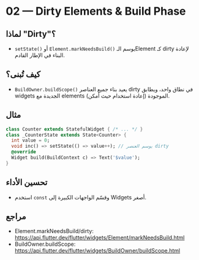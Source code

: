 # 02 — Dirty Elements & Build Phase

## لماذا "Dirty"؟
- `setState()` أو `Element.markNeedsBuild()` يوسم الـElement كـ dirty لإعادة البناء في الإطار القادم.

## كيف تُبنى؟
- `BuildOwner.buildScope()` يعيد بناء جميع العناصر dirty في نطاق واحد، ويطابق widgets الجديدة مع elements الموجودة (إعادة استخدام حيث أمكن).

## مثال
```dart
class Counter extends StatefulWidget { /* ... */ }
class _CounterState extends State<Counter> {
  int value = 0;
  void inc() => setState(() => value++); // يوسم العنصر dirty
  @override
  Widget build(BuildContext c) => Text('$value');
}
```

## تحسين الأداء
- استخدم `const` وقسّم الواجهات الكبيرة إلى Widgets أصغر.

## مراجع
- Element.markNeedsBuild/dirty: https://api.flutter.dev/flutter/widgets/Element/markNeedsBuild.html
- BuildOwner.buildScope: https://api.flutter.dev/flutter/widgets/BuildOwner/buildScope.html
